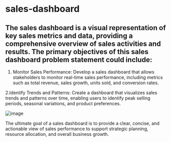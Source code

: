 # sales-dashboard
## The sales dashboard is a visual representation of key sales metrics and data, providing a comprehensive overview of sales activities and results. The primary objectives of this sales dashboard problem statement could include:
1. Monitor Sales Performance: Develop a sales dashboard that allows stakeholders to monitor real-time sales performance, including metrics such as total revenue, sales growth, units sold, and conversion rates.
   
2.Identify Trends and Patterns: Create a dashboard that visualizes sales trends and patterns over time, enabling users to identify peak selling periods, seasonal variations, and product preferences.

![image](https://github.com/sshreyaa05/sales-dashboard/assets/132264752/e137f5d6-a1e9-4f2c-822f-2611e0830cac)

The ultimate goal of a sales dashboard is to provide a clear, concise, and actionable view of sales performance to support strategic planning, resource allocation, and overall business growth.
